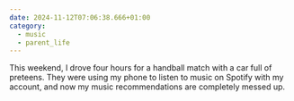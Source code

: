 ```yaml
---
date: 2024-11-12T07:06:38.666+01:00
category:
  - music
  - parent_life
---
```


This weekend, I drove four hours for a handball match with a car full of preteens. They were using my phone to listen to music on Spotify with my account, and now my music recommendations are completely messed up.
